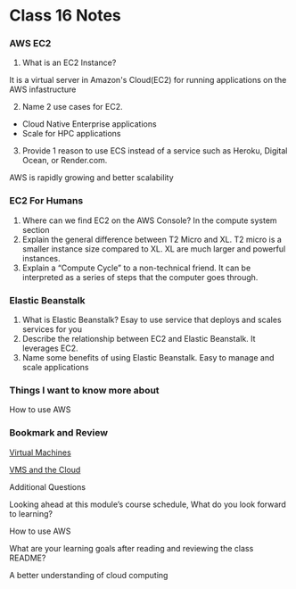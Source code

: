 # Class 16 Notes

### AWS EC2

1. What is an EC2 Instance?

  It is a virtual server in Amazon's Cloud(EC2) for running applications on the AWS infastructure

2. Name 2 use cases for EC2.

- Cloud Native Enterprise applications
- Scale for HPC applications
  
3. Provide 1 reason to use ECS instead of a service such as Heroku, Digital Ocean, or Render.com.

  AWS is rapidly growing and better scalability

### EC2 For Humans

1. Where can we find EC2 on the AWS Console?
    In the compute system section
2. Explain the general difference between T2 Micro and XL.
    T2 micro is a smaller instance size compared to XL. XL are much larger and powerful instances.
3. Explain a “Compute Cycle” to a non-technical friend.
    It can be interpreted as a series of steps that the computer goes through.

### Elastic Beanstalk

1. What is Elastic Beanstalk?
    Esay to use service that deploys and scales services for you
2. Describe the relationship between EC2 and Elastic Beanstalk.
  It leverages EC2.
3. Name some benefits of using Elastic Beanstalk.
  Easy to manage and scale applications

### Things I want to know more about 
  
  How to use AWS

### Bookmark and Review

[Virtual Machines](https://www.youtube.com/watch?v=yIVXjl4SwVo&ab_channel=VictorDozal)

[VMS and the Cloud](https://www.youtube.com/watch?v=l0DfHUWMjsU&ab_channel=DavidBecker)

Additional Questions

Looking ahead at this module’s course schedule, What do you look forward to learning?

How to use AWS

What are your learning goals after reading and reviewing the class README?

A better understanding of cloud computing